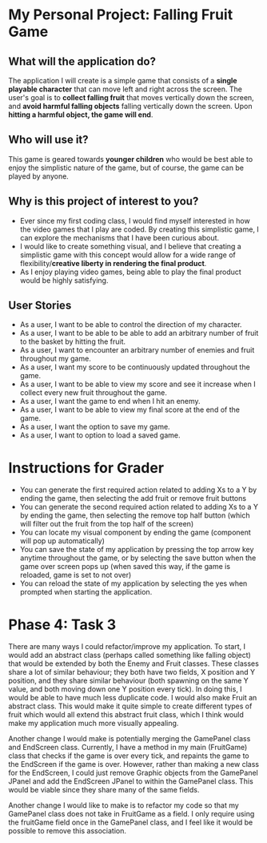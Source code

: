 # My Personal Project: Falling Fruit Game

## What will the application do?

The application I will create is a simple game that consists of a **single playable character** that can move left 
and right across the screen. The user's goal is to **collect falling fruit** that moves vertically down the 
screen, and **avoid harmful falling objects** falling vertically down the screen. Upon **hitting a harmful object, 
the game will end**.


## Who will use it?

This game is geared towards **younger children** who would be best able to enjoy the simplistic nature of the game, 
but of course, the game can be played by anyone.

## Why is this project of interest to you?

- Ever since my first coding class, I would find myself interested in how the video games that I play are coded. By 
creating this simplistic game, I can explore the mechanisms that I have been curious about.
- I would like to create something visual, and I believe that creating a simplistic game with this concept 
would allow for a wide range of flexibility/**creative liberty in rendering the final product**.
- As I enjoy playing video games, being able to play the final product would be highly satisfying.

## User Stories

- As a user, I want to be able to control the direction of my character.
- As a user, I want to be able to be able to add an arbitrary number of fruit to the basket by hitting the fruit.
- As a user, I want to encounter an arbitrary number of enemies and fruit throughout my game.
- As a user, I want my score to be continuously updated throughout the game.
- As a user, I want to be able to view my score and see it increase when I collect every new fruit throughout the game.
- As a user, I want the game to end when I hit an enemy.
- As a user, I want to be able to view my final score at the end of the game.
- As a user, I want the option to save my game.
- As a user, I want to option to load a saved game.

# Instructions for Grader

- You can generate the first required action related to adding Xs to a Y by ending the game, then selecting
the add fruit or remove fruit buttons
- You can generate the second required action related to adding Xs to a Y by ending the game, then selecting the 
remove top half button (which will filter out the fruit from the top half of the screen)
- You can locate my visual component by ending the game (component will pop up automatically)
- You can save the state of my application by pressing the top arrow key anytime throughout the game, or by selecting 
the save button when the game over screen pops up (when saved this way, if the game is reloaded, game is set to not over)
- You can reload the state of my application by selecting the yes when prompted when starting the application.

# Phase 4: Task 3
There are many ways I could refactor/improve my application. To start, I would add an abstract class (perhaps called 
something like falling object) that would be 
extended by both the Enemy and Fruit classes. These classes share a lot of similar behaviour; they both have two fields, 
X position and Y position, and they share similar behaviour (both spawning on the same Y value, and both moving down one
Y position every tick). In doing this, I would be able to have much less duplicate code. I would also make Fruit an 
abstract class. This would make it quite simple to create different types of fruit which would all extend this abstract 
fruit class, which I think would make my application much more visually appealing. 

Another change I would make is potentially merging the GamePanel class and EndScreen class. Currently, I have a method 
in my main (FruitGame) class that checks if the game is over every tick, and repaints the game to the EndScreen if the 
game is over. However, rather than making a new class for the EndScreen, I could just remove Graphic objects from the 
GamePanel JPanel and add the EndScreen JPanel to within the GamePanel class. This would be viable since they share many 
of the same fields. 

Another change I would like to make is to refactor my code so that my GamePanel class does not take in FruitGame as 
a field. I only require using the fruitGame field once in the GamePanel class, and I feel like it would be possible to 
remove this association.



